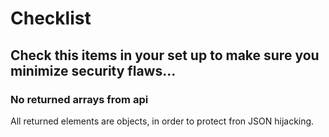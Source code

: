 # Checklist

## Check this items in your set up to make sure you minimize security flaws...

### No returned arrays from api
All returned elements are objects, in order to protect fron JSON hijacking.